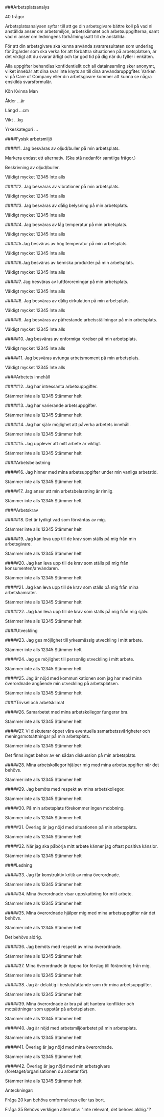 ###Arbetsplatsanalys

40 frågor

Arbetsplatsanalysen syftar till att ge din arbetsgivare bättre koll på vad ni anställda anser om arbetsmiljön, arbetsklimatet och arbetsuppgifterna, samt vad ni anser om ledningens förhållningssätt till de anställda.

För att din arbetsgivare ska kunna använda svarsresultaten som underlag för åtgärder som ska verka för att förbättra situationen på arbetsplatsen, är det viktigt att du svarar ärligt och tar god tid på dig när du fyller i enkäten.

Alla uppgifter behandlas konfidentiellt och all datainsamling sker anonymt, vilket innebär att dina svar inte knyts an till dina användaruppgfiter. Varken vi på Care of Company eller din arbetsgivare kommer att kunna se några enskilda svarsformulär.

Kön Kvinna Man

Ålder ...år

Längd ...cm

Vikt ...kg

Yrkeskategori ...

####Fysisk arbetsmiljö

#####1. Jag besväras av oljud/buller på min arbetsplats.

Markera endast ett alternativ. (Ska stå nedanför samtliga frågor.)

Beskrivning av oljud/buller.

Väldigt mycket 12345 Inte alls

#####2. Jag besväras av vibrationer på min arbetsplats.

Väldigt mycket 12345 Inte alls

#####3. Jag besväras av dålig belysning på min arbetsplats.

Väldigt mycket 12345 Inte alls

#####4. Jag besväras av låg temperatur på min arbetsplats.

Väldigt mycket 12345 Inte alls

#####5.Jag besväras av hög temperatur på min arbetsplats.

Väldigt mycket 12345 Inte alls

#####6.Jag besväras av kemiska produkter på min arbetsplats.

Väldigt mycket 12345 Inte alls

#####7. Jag besväras av luftföroreningar på min arbetsplats.

Väldigt mycket 12345 Inte alls

#####8. Jag besväras av dålig cirkulation på min arbetsplats.

Väldigt mycket 12345 Inte alls

#####9. Jag besväras av påfrestande arbetsställningar på min arbetsplats.

Väldigt mycket 12345 Inte alls

#####10. Jag besväras av enformiga rörelser på min arbetsplats.

Väldigt mycket 12345 Inte alls

#####11. Jag besväras avtunga arbetsmoment på min arbetsplats.

Väldigt mycket 12345 Inte alls

####Arbetets innehåll

#####12. Jag har intressanta arbetsuppgifter.

Stämmer inte alls 12345 Stämmer helt

#####13. Jag har varierande arbetsuppgifter.

Stämmer inte alls 12345 Stämmer helt

#####14. Jag har själv möjlighet att påverka arbetets innehåll.

Stämmer inte alls 12345 Stämmer helt

#####15. Jag upplever att mitt arbete är viktigt.

Stämmer inte alls 12345 Stämmer helt

####Arbetsbelastning

#####16. Jag hinner med mina arbetsuppgifter under min vanliga arbetstid.

Stämmer inte alls 12345 Stämmer helt

#####17. Jag anser att min arbetsbelastning är rimlig.

Stämmer inte alls 12345 Stämmer helt

####Arbetskrav

#####18. Det är tydligt vad som förväntas av mig.

Stämmer inte alls 12345 Stämmer helt

#####19. Jag kan leva upp till de krav som ställs på mig från min arbetsgivare.

Stämmer inte alls 12345 Stämmer helt

#####20. Jag kan leva upp till de krav som ställs på mig från konsumenten/användaren.

Stämmer inte alls 12345 Stämmer helt

#####21. Jag kan leva upp till de krav som ställs på mig från mina arbetskamrater.

Stämmer inte alls 12345 Stämmer helt

#####22. Jag kan leva upp till de krav som ställs på mig från mig själv.

Stämmer inte alls 12345 Stämmer helt

####Utveckling

#####23. Jag ges möjlighet till yrkesmässig utveckling i mitt arbete.

Stämmer inte alls 12345 Stämmer helt

#####24. Jag ge möjlighet till personlig utveckling i mitt arbete.

Stämmer inte alls 12345 Stämmer helt

#####25. Jag är nöjd med kommunikationen som jag har med mina överordnade angående min utveckling på arbetsplatsen.

Stämmer inte alls 12345 Stämmer helt

####Trivsel och arbetsklimat

#####26. Samarbetet med mina arbetskollegor fungerar bra.

Stämmer inte alls 12345 Stämmer helt

#####27. Vi diskuterar öppet våra eventuella samarbetssvårigheter och meningsmotsättningar på min arbetsplats.

Stämmer inte alls 12345 Stämmer helt

Det finns inget behov av en sådan diskussion på min arbetsplats.

#####28. Mina arbetskollegor hjälper mig med mina arbetsuppgifter när det behövs.

Stämmer inte alls 12345 Stämmer helt

#####29. Jag bemöts med respekt av mina arbetskollegor.

Stämmer inte alls 12345 Stämmer helt

#####30. På min arbetsplats förekommer ingen mobbning.

Stämmer inte alls 12345 Stämmer helt

#####31. Överlag är jag nöjd med situationen på min arbetsplats.

Stämmer inte alls 12345 Stämmer helt

#####32. När jag ska påbörja mitt arbete känner jag oftast positiva känslor.

Stämmer inte alls 12345 Stämmer helt

####Ledning

#####33. Jag får konstruktiv kritik av mina överordnade.

Stämmer inte alls 12345 Stämmer helt

#####34. Mina överordnade visar uppskattning för mitt arbete.

Stämmer inte alls 12345 Stämmer helt

#####35. Mina överordnade hjälper mig med mina arbetsuppgifter när det behövs.

Stämmer inte alls 12345 Stämmer helt

Det behövs aldrig.

#####36. Jag bemöts med respekt av mina överordnade.

Stämmer inte alls 12345 Stämmer helt

#####37. Mina överordnade är öppna för förslag till förändring från mig.

Stämmer inte alls 12345 Stämmer helt

#####38. Jag är delaktig i beslutsfattande som rör mina arbetsuppgifter.

Stämmer inte alls 12345 Stämmer helt

#####39. Mina överordnade är bra på att hantera konflikter och motsättningar som uppstår på arbetsplatsen.

Stämmer inte alls 12345 Stämmer helt

#####40. Jag är nöjd med arbetsmiljöarbetet på min arbetsplats.

Stämmer inte alls 12345 Stämmer helt

#####41. Överlag är jag nöjd med mina överordnade.

Stämmer inte alls 12345 Stämmer helt

#####42. Överlag är jag nöjd med min arbetsgivare (företaget/organisationen du arbetar för).

Stämmer inte alls 12345 Stämmer helt











Anteckningar:

Fråga 20 kan behöva omformuleras eller tas bort.

Fråga 35 Behövs verkligen alternativ: "Inte relevant, det behövs aldrig."?
